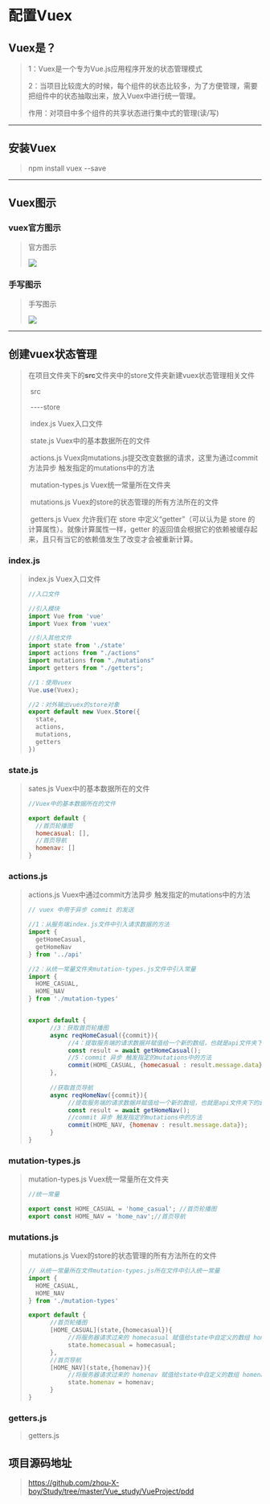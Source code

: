 # 配置Vuex

## Vuex是？

> 1：Vuex是一个专为Vue.js应用程序开发的状态管理模式
>
> 2：当项目比较庞大的时候，每个组件的状态比较多，为了方便管理，需要把组件中的状态抽取出来，放入Vuex中进行统一管理。
>
> 作用：对项目中多个组件的共享状态进行集中式的管理(读/写)

------

## 安装Vuex

> npm install vuex --save

------

## Vuex图示

### vuex官方图示

> 官方图示
>
> ![](D:\Study\notes\图片资料\vuex1.png)

### 手写图示

> 手写图示
>
> ![](D:\Study\notes\图片资料\vuex.png)

------

## 创建vuex状态管理

> 在项目文件夹下的**src**文件夹中的store文件夹新建vuex状态管理相关文件
>
> ​	src
>
> ​		----store
>
> ​				index.js	  			Vuex入口文件
>
> ​				state.js					Vuex中的基本数据所在的文件  	
>
> ​				actions.js     			Vuex向mutations.js提交改变数据的请求，这里为通过commit方法异步 触发指定的mutations中的方法
>
> ​				mutation-types.js   Vuex统一常量所在文件夹
>
> ​				mutations.js			Vuex的store的状态管理的所有方法所在的文件 
>
> ​				getters.js 				  Vuex 允许我们在 store 中定义“getter”（可以认为是 store 的计算属性）。就像计算属性一样，getter 的返回值会根据它的依赖被缓存起来，且只有当它的依赖值发生了改变才会被重新计算。

### index.js

> index.js  Vuex入口文件
>
> ```javascript
> //入口文件
> 
> //引入模块
> import Vue from 'vue'
> import Vuex from 'vuex'
> 
> //引入其他文件
> import state from './state'
> import actions from "./actions"
> import mutations from "./mutations"
> import getters from "./getters";
> 
> //1：使用vuex
> Vue.use(Vuex);
> 
> //2：对外输出vuex的store对象
> export default new Vuex.Store({
>   state,
>   actions,
>   mutations,
>   getters
> })
> ```
>
> 

### state.js

> sates.js    Vuex中的基本数据所在的文件  	
>
> ```javascript
> //Vuex中的基本数据所在的文件
> 
> export default {
>   //首页轮播图
>   homecasual: [],
>   //首页导航
>   homenav: []
> }
> 
> ```
>
> 

### actions.js

> actions.js 	Vuex中通过commit方法异步 触发指定的mutations中的方法
>
> ```javascript
> // vuex 中用于异步 commit 的发送
> 
> //1：从服务端index.js文件中引入请求数据的方法
> import {
>   getHomeCasual,
>   getHomeNav
> } from '../api'
> 
> //2：从统一常量文件夹mutation-types.js文件中引入常量
> import {
>   HOME_CASUAL,
>   HOME_NAV
> } from './mutation-types'
> 
> 
> export default {
>       //3：获取首页轮播图
>       async reqHomeCasual({commit}){
>            //4：提取服务端的请求数据并赋值给一个新的数组，也就是api文件夹下的index.js中的getHomeCasual函数所获取到的数据
>            const result = await getHomeCasual();
>            //5：commit 异步 触发指定的mutations中的方法
>            commit(HOME_CASUAL, {homecasual : result.message.data});
>       },
>    
>       //获取首页导航
>       async reqHomeNav({commit}){
>            //提取服务端的请求数据并赋值给一个新的数组，也就是api文件夹下的index.js中的getHomeNav函数所获取到的数据
>            const result = await getHomeNav();
>            //commit 异步 触发指定的mutations中的方法
>            commit(HOME_NAV, {homenav : result.message.data});
>       }
> }
> 
> ```
>
> 

### mutation-types.js

> mutation-types.js   Vuex统一常量所在文件夹
>
> ```javascript
> //统一常量
> 
> export const HOME_CASUAL = 'home_casual'; //首页轮播图
> export const HOME_NAV = 'home_nav';//首页导航
> 
> ```
>
> 

### mutations.js

> mutations.js     Vuex的store的状态管理的所有方法所在的文件 
>
> ```javascript
> // 从统一常量所在文件mutation-types.js所在文件中引入统一常量
> import {
>   HOME_CASUAL,
>   HOME_NAV
> } from './mutation-types'
> 
> export default {
>       //首页轮播图
>       [HOME_CASUAL](state,{homecasual}){
>            //将服务器请求过来的 homecasual 赋值给state中自定义的数组 homecasual
>            state.homecasual = homecasual;
>       },
>       //首页导航
>       [HOME_NAV](state,{homenav}){
>            //将服务器请求过来的 homenav 赋值给state中自定义的数组 homenav
>            state.homenav = homenav;
>       }
> }
> ```
>
> 

### getters.js

> getters.js    

## 项目源码地址

> https://github.com/zhou-X-boy/Study/tree/master/Vue_study/VueProject/pdd